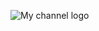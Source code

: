 ![My channel logo](https://https://static-cdn.jtvnw.net/jtv_user_pictures/a49b9b37-44c3-45b1-b36b-7a0eef57f9a8-profile_image-300x300.png)
